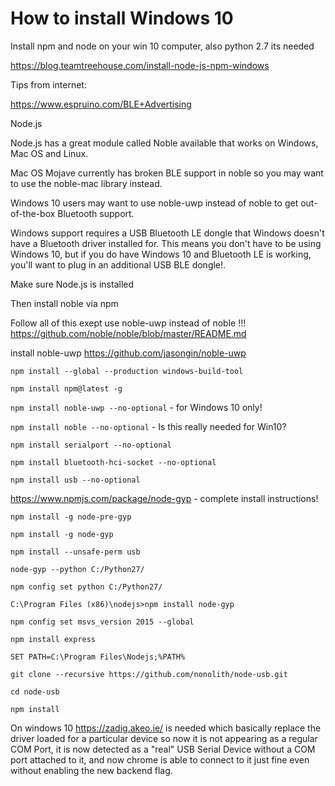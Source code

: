 # How to install Windows 10

Install npm and node on your win 10 computer, also python 2.7 its needed

<https://blog.teamtreehouse.com/install-node-js-npm-windows>

Tips from internet:

<https://www.espruino.com/BLE+Advertising>

Node.js

Node.js has a great module called Noble available that works on Windows, Mac OS and Linux.

Mac OS Mojave currently has broken BLE support in noble so you may want to use the noble-mac library instead.

Windows 10 users may want to use noble-uwp instead of noble to get out-of-the-box Bluetooth support.

Windows support requires a USB Bluetooth LE dongle that Windows doesn't have a Bluetooth driver installed for. This means you don't have to be using Windows 10, but if you do have Windows 10 and Bluetooth LE is working, you'll want to plug in an additional USB BLE dongle!.

Make sure Node.js is installed

Then install noble via npm

Follow all of this exept use noble-uwp instead of noble !!!
<https://github.com/noble/noble/blob/master/README.md>

install noble-uwp
<https://github.com/jasongin/noble-uwp>

`npm install --global --production windows-build-tool`

`npm install npm@latest -g`

`npm install noble-uwp --no-optional` - for Windows 10 only!

`npm install noble --no-optional` - Is this really needed for Win10?

`npm install serialport --no-optional`

`npm install bluetooth-hci-socket --no-optional`

`npm install usb --no-optional`

<https://www.npmjs.com/package/node-gyp> - complete install instructions!

`npm install -g node-pre-gyp`

`npm install -g node-gyp`

`npm install --unsafe-perm usb`

`node-gyp --python C:/Python27/`

`npm config set python C:/Python27/`

`C:\Program Files (x86)\nodejs>npm install node-gyp`

`npm config set msvs_version 2015 --global`

`npm install express`

`SET PATH=C:\Program Files\Nodejs;%PATH%`

`git clone --recursive https://github.com/nonolith/node-usb.git`

`cd node-usb`

`npm install`

On windows 10
<https://zadig.akeo.ie/> is needed which basically replace the driver loaded for a particular device so now it is not appearing as a regular COM Port, it is now detected as a "real" USB Serial Device without a COM port attached to it, and now chrome is able to connect to it just fine even without enabling the new backend flag.
